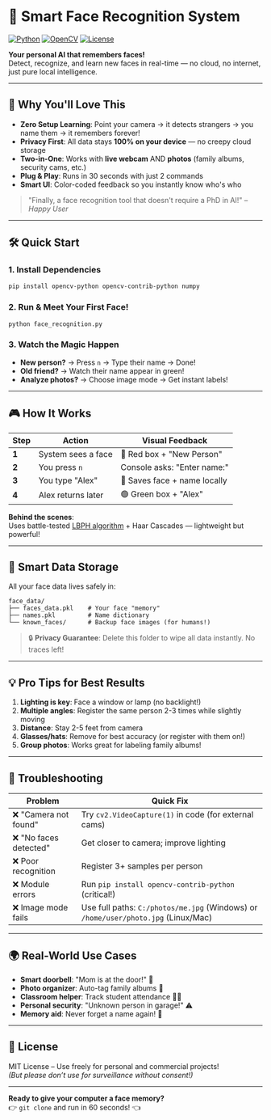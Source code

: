 # 🚀 Smart Face Recognition System

[![Python](https://img.shields.io/badge/Python-3.6%2B-blue?logo=python)](https://python.org)
[![OpenCV](https://img.shields.io/badge/OpenCV-4.x-green?logo=opencv)](https://opencv.org)
[![License](https://img.shields.io/badge/License-MIT-purple)](LICENSE)

**Your personal AI that remembers faces!**  
Detect, recognize, and learn new faces in real-time — no cloud, no internet, just pure local intelligence.



---

## 🌟 Why You'll Love This

- **Zero Setup Learning**: Point your camera → it detects strangers → you name them → it remembers forever!
- **Privacy First**: All data stays **100% on your device** — no creepy cloud storage
- **Two-in-One**: Works with **live webcam** AND **photos** (family albums, security cams, etc.)
- **Plug & Play**: Runs in 30 seconds with just 2 commands
- **Smart UI**: Color-coded feedback so you instantly know who's who

> "Finally, a face recognition tool that doesn't require a PhD in AI!" – *Happy User*

---

## 🛠️ Quick Start

### 1. Install Dependencies
```bash
pip install opencv-python opencv-contrib-python numpy
```

### 2. Run & Meet Your First Face!
```bash
python face_recognition.py
```

### 3. Watch the Magic Happen
- **New person?** → Press `n` → Type their name → Done!  
- **Old friend?** → Watch their name appear in green!  
- **Analyze photos?** → Choose image mode → Get instant labels!

---

## 🎮 How It Works

| Step | Action | Visual Feedback |
|------|--------|-----------------|
| **1** | System sees a face | 🔴 Red box + "New Person" |
| **2** | You press `n` | Console asks: "Enter name:" |
| **3** | You type "Alex" | 💾 Saves face + name locally |
| **4** | Alex returns later | 🟢 Green box + "Alex" |

**Behind the scenes**:  
Uses battle-tested [LBPH algorithm](https://docs.opencv.org/3.4/df/d25/classcv_1_1face_1_1LBPHFaceRecognizer.html) + Haar Cascades — lightweight but powerful!

---

## 📂 Smart Data Storage

All your face data lives safely in:
```
face_data/
├── faces_data.pkl    # Your face "memory"
├── names.pkl         # Name dictionary
└── known_faces/      # Backup face images (for humans!)
```

> 🔒 **Privacy Guarantee**: Delete this folder to wipe all data instantly. No traces left!

---

## 💡 Pro Tips for Best Results

1. **Lighting is key**: Face a window or lamp (no backlight!)
2. **Multiple angles**: Register the same person 2-3 times while slightly moving
3. **Distance**: Stay 2-5 feet from camera
4. **Glasses/hats**: Remove for best accuracy (or register with them on!)
5. **Group photos**: Works great for labeling family albums!

---

## 🐞 Troubleshooting

| Problem | Quick Fix |
|---------|-----------|
| ❌ "Camera not found" | Try `cv2.VideoCapture(1)` in code (for external cams) |
| ❌ "No faces detected" | Get closer to camera; improve lighting |
| ❌ Poor recognition | Register 3+ samples per person |
| ❌ Module errors | Run `pip install opencv-contrib-python` (critical!) |
| ❌ Image mode fails | Use full paths: `C:/photos/me.jpg` (Windows) or `/home/user/photo.jpg` (Linux/Mac) |

---

## 🌍 Real-World Use Cases

- **Smart doorbell**: "Mom is at the door!" 🚪
- **Photo organizer**: Auto-tag family albums 📸
- **Classroom helper**: Track student attendance 👩‍🏫
- **Personal security**: "Unknown person in garage!" ⚠️
- **Memory aid**: Never forget a name again! 🤝

---

## 📜 License

MIT License – Use freely for personal and commercial projects!  
*(But please don’t use for surveillance without consent!)*

---



**Ready to give your computer a face memory?**  
👉 `git clone` and run in 60 seconds! 👈
